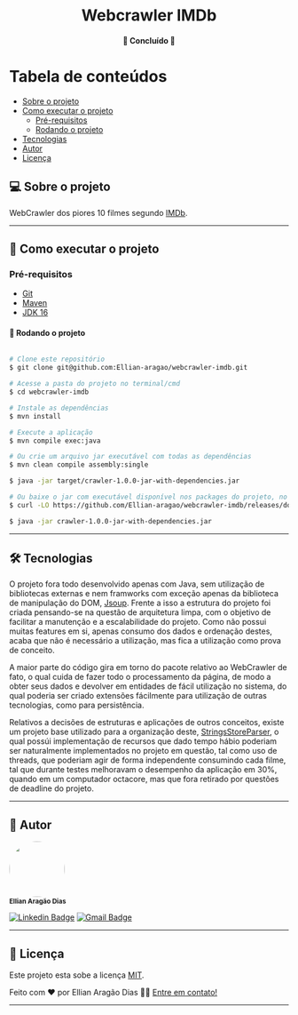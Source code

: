 <h1 align="center">
     Webcrawler IMDb
</h1>

<h4 align="center">
	🚧 Concluído 🚧
</h4>

Tabela de conteúdos
=================

* [Sobre o projeto](#-sobre-o-projeto)
* [Como executar o projeto](#-como-executar-o-projeto)
    * [Pré-requisitos](#pré-requisitos)
    * [Rodando o projeto](#-rodando-o-projeto)
* [Tecnologias](#-tecnologias)
* [Autor](#-autor)
* [Licença](#-licença)


## 💻 Sobre o projeto

WebCrawler dos piores 10 filmes segundo [IMDb](https://www.imdb.com/chart/bottom/).

---

## 🚀 Como executar o projeto

### Pré-requisitos

- [Git](https://git-scm.com/downloads)
- [Maven](https://maven.apache.org/)
- [JDK 16](https://adoptopenjdk.net/?variant=openjdk16&jvmVariant=openj9)

#### 🎲 Rodando o projeto

```bash

# Clone este repositório
$ git clone git@github.com:Ellian-aragao/webcrawler-imdb.git

# Acesse a pasta do projeto no terminal/cmd
$ cd webcrawler-imdb

# Instale as dependências
$ mvn install

# Execute a aplicação
$ mvn compile exec:java

# Ou crie um arquivo jar executável com todas as dependências
$ mvn clean compile assembly:single

$ java -jar target/crawler-1.0.0-jar-with-dependencies.jar

# Ou baixe o jar com executável disponível nos packages do projeto, no https://github.com/Ellian-aragao/webcrawler-imdb/releases/tag/1.0.0v
$ curl -LO https://github.com/Ellian-aragao/webcrawler-imdb/releases/download/1.0.0v/crawler-1.0.0-jar-with-dependencies.jar

$ java -jar crawler-1.0.0-jar-with-dependencies.jar
```
---

## 🛠 Tecnologias

O projeto fora todo desenvolvido apenas com Java, sem utilização de bibliotecas externas e nem framworks com exceção
apenas da biblioteca de manipulação do DOM, [Jsoup](https://jsoup.org/). Frente a isso a estrutura do projeto foi criada
pensando-se na questão de arquitetura limpa, com o objetivo de facilitar a manutenção e a escalabilidade do projeto. Como
não possui muitas features em si, apenas consumo dos dados e ordenação destes, acaba que não é necessário a utilização,
mas fica a utilização como prova de conceito.

A maior parte do código gira em torno do pacote relativo ao WebCrawler de fato, o qual cuida de fazer todo o processamento
da página, de modo a obter seus dados e devolver em entidades de fácil utilização no sistema, do qual poderia ser criado
extensões fácilmente para utilização de outras tecnologias, como para persistência.

Relativos a decisões de estruturas e aplicações de outros conceitos, existe um projeto base utilizado para a organização
deste, [StringsStoreParser](https://github.com/Ellian-aragao/StringsStoreParser/), o qual possúi implementação de recursos
que dado tempo hábio poderiam ser naturalmente implementados no projeto em questão, tal como uso de threads, que poderiam
agir de forma independente consumindo cada filme, tal que durante testes melhoravam o desempenho da aplicação em 30%, quando
em um computador octacore, mas que fora retirado por questões de deadline do projeto.

---

## 🦸 Autor


 <img style="border-radius: 50%;" src="https://avatars1.githubusercontent.com/u/52057913?s=400&u=222dffcab5586f0eb4efcbff06caa868450f6b8a&v=4" width="100px;" alt=""/>
 <br />
 <a><sub><b>Ellian Aragão Dias</b></sub></a>
 <br />
 
[![Linkedin Badge](https://img.shields.io/badge/-Ellian-blue?style=flat-square&logo=Linkedin&logoColor=white&link=https://www.linkedin.com/in/ellian-arag%C3%A3o-dias-22192a159/)](www.linkedin.com/in/ellian-aragao)
[![Gmail Badge](https://img.shields.io/badge/-ellian.aragao@gmail.com-c14438?style=flat-square&logo=Gmail&logoColor=white&link=mailto:ellian.aragao@gmail.com)](mailto:ellian.aragao@gmail.com)

---

## 📝 Licença

Este projeto esta sobe a licença [MIT](./LICENSE).

Feito com ❤️ por Ellian Aragão Dias 👋🏽 [Entre em contato!](www.linkedin.com/in/ellian-aragao)

---
